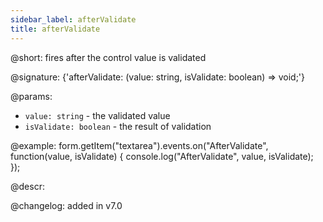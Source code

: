 ```yaml
---
sidebar_label: afterValidate
title: afterValidate
---          
```


@short: fires after the control value is validated

@signature: {'afterValidate: (value: string, isValidate: boolean) => void;'}
 
@params:
- `value: string` - the validated value
- `isValidate: boolean` - the result of validation

@example:
form.getItem("textarea").events.on("AfterValidate", function(value, isValidate) {
    console.log("AfterValidate", value, isValidate);
});

@descr:

@changelog: added in v7.0

[comment]: # (@relatedapi: form/api/textarea/textarea_validate_method.md)
